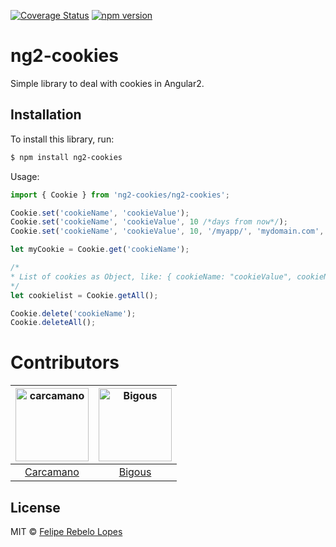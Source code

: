 [![Coverage Status](https://coveralls.io/repos/BCJTI/ng2-cookies/badge.svg?branch=master&service=github)](https://coveralls.io/github/BCJTI/ng2-cookies?branch=master)
[![npm version](https://badge.fury.io/js/ng2-cookies.svg)](http://badge.fury.io/js/ng2-cookies)



# ng2-cookies

Simple library to deal with cookies in Angular2.

## Installation

To install this library, run:

```bash
$ npm install ng2-cookies
```

Usage:

```typescript
import { Cookie } from 'ng2-cookies/ng2-cookies';

Cookie.set('cookieName', 'cookieValue');
Cookie.set('cookieName', 'cookieValue', 10 /*days from now*/);
Cookie.set('cookieName', 'cookieValue', 10, '/myapp/', 'mydomain.com', true /* https only */ );

let myCookie = Cookie.get('cookieName');

/*
* List of cookies as Object, like: { cookieName: "cookieValue", cookieName2: "cookieValue2" ... etc }
*/
let cookielist = Cookie.getAll();

Cookie.delete('cookieName');
Cookie.deleteAll();

```


# Contributors
[<img alt="carcamano" src="https://avatars.githubusercontent.com/u/11354012?v=3&s=117" width="117">](https://github.com/carcamano) |[<img alt="Bigous" src="https://avatars.githubusercontent.com/u/6886560?v=3&s=117" width="117">](https://github.com/bigous) |
:---: |:---: |
[Carcamano](https://github.com/carcamano) |[Bigous](https://github.com/bigous) |


## License
MIT © [Felipe Rebelo Lopes](http://github.com/carcamano)

